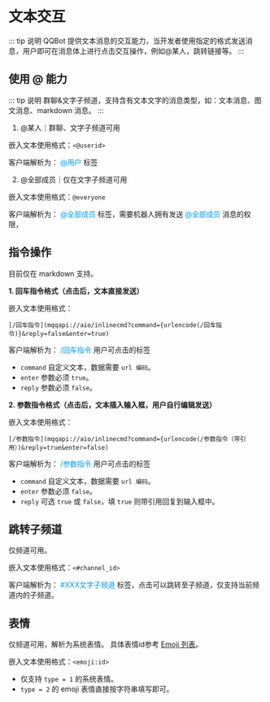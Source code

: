# 文本交互

<!-- > 文本消息内嵌的蓝色文本，QQ Bot 提供文本消息的交互能力，当开发者使用指定的格式发送消息，用户即可在消息体上进行点击交互操作，例如@某人，跳转链接等。 -->
::: tip 说明
QQBot 提供文本消息的交互能力，当开发者使用指定的格式发送消息，用户即可在消息体上进行点击交互操作，例如@某人，跳转链接等。
:::

## 使用 @ 能力

<!-- > 群聊&文字子频道，支持 文本消息、图文消息、markdown消息。 -->
::: tip 说明
群聊&文字子频道，支持含有文本文字的消息类型，如：文本消息、图文消息、markdown 消息。
:::

1. @某人｜群聊、文字子频道可用

嵌入文本使用格式：`<@userid>`

客户端解析为： <font style="color: #09f">@用户</font> 标签

2. @全部成员｜仅在文字子频道可用

嵌入文本使用格式：`@everyone`

客户端解析为： <font style="color: #09f">@全部成员</font> 标签，需要机器人拥有发送 <font style="color: #09f">@全部成员</font> 消息的权限，

## 指令操作

目前仅在 markdown 支持。

**1. 回车指令格式（点击后，文本直接发送）**

嵌入文本使用格式：

`[/回车指令](mqqapi://aio/inlinecmd?command={urlencode(/回车指令)}&reply=false&enter=true)`

客户端解析为： <font style="color: #09f">/回车指令</font> 用户可点击的标签
<!-- `<cmd enter=true reply=true cmd="/回车指令">` -->

- `command` 自定义文本，数据需要 `url 编码`。
- `enter` 参数必须 `true`。
- `reply` 参数必须 `false`。

**2. 参数指令格式（点击后，文本插入输入框，用户自行编辑发送）**

嵌入文本使用格式：

`[/参数指令](mqqapi://aio/inlinecmd?command={urlencode(/参数指令（带引用）)&reply=true&enter=false) `

客户端解析为： <font style="color: #09f">/参数指令</font> 用户可点击的标签

- `command` 自定义文本，数据需要 `url 编码`。
- `enter` 参数必须 `false`。
- `reply` 可选 `true` 或 `false`，填 `true` 则带引用回复到输入框中。
  
<!-- ```
<cmd reply=true cmd="/参数指令（带引用本消息）">
<cmd reply=false cmd="/参数指令（不带引用）">
``` -->
<!-- 原生 scheme 格式： -->


## 跳转子频道

仅频道可用。

嵌入文本使用格式：`<#channel_id>`

客户端解析为： <font style="color: #09f">#XXX文字子频道</font> 标签，点击可以跳转至子频道，仅支持当前频道内的子频道。


## 表情

仅频道可用，解析为系统表情。 具体表情id参考 [Emoji 列表](../../../openapi/emoji/model.md#Emoji%20列表)。

嵌入文本使用格式：`<emoji:id>`

- 仅支持 `type = 1` 的系统表情。
- `type = 2` 的 emoji 表情直接按字符串填写即可。
